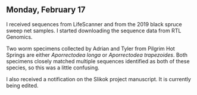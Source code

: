 
## Monday, February 17

I received sequences from LifeScanner and from the 2019 black spruce sweep net samples. I started downloading the sequence data from RTL Genomics.


Two worm specimens collected by Adrian and Tyler from Pilgrim Hot Springs are either *Aporrectodea longa* or *Aporrectodea trapezoides*. Both specimens closely matched multiple sequences identified as both of these species, so this was a little confusing.

I also received a notification on the Slikok project manuscript. It is currently being edited.

